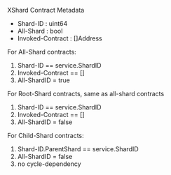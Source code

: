 

XShard Contract Metadata

* Shard-ID : uint64
* All-Shard : bool
* Invoked-Contract : []Address


For All-Shard contracts:

1. Shard-ID == service.ShardID
2. Invoked-Contract == []
3. All-ShardID = true


For Root-Shard contracts, same as all-shard contracts

1. Shard-ID == service.ShardID
2. Invoked-Contract == []
3. All-ShardID = false


For Child-Shard contracts:

1. Shard-ID.ParentShard == service.ShardID
2. All-ShardID = false
3. no cycle-dependency


